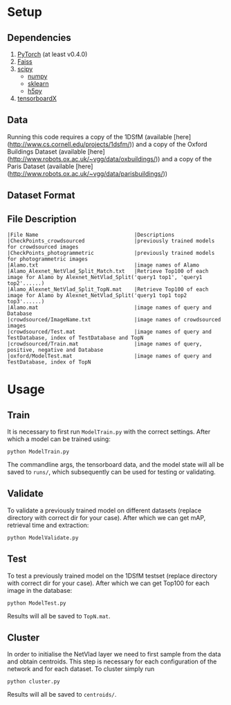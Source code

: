 # Setup

## Dependencies

1. [PyTorch](https://pytorch.org/get-started/locally/) (at least v0.4.0)
2. [Faiss](https://github.com/facebookresearch/faiss)
3. [scipy](https://www.scipy.org/)
    - [numpy](http://www.numpy.org/)
    - [sklearn](https://scikit-learn.org/stable/)
    - [h5py](https://www.h5py.org/)
4. [tensorboardX](https://github.com/lanpa/tensorboardX)

## Data

Running this code requires a copy of the 1DSfM (available [here] (http://www.cs.cornell.edu/projects/1dsfm/))
and a copy of the Oxford Buildings Dataset (available [here] (http://www.robots.ox.ac.uk/~vgg/data/oxbuildings/)) 
and a copy of the Paris Dataset (available [here] (http://www.robots.ox.ac.uk/~vgg/data/parisbuildings/))

## Dataset Format

	   
## File Description
	|File Name                               |Descriptions
	|CheckPoints_crowdsourced                |previously trained models for crowdsourced images
	|CheckPoints_photogrammetric             |previously trained models for photogrammetric images
	|Alamo.txt                               |image names of Alamo
	|Alamo_Alexnet_NetVlad_Split_Match.txt   |Retrieve Top100 of each image for Alamo by Alexnet_NetVlad_Split('query1 top1', 'query1 top2'......)
	|Alamo_Alexnet_NetVlad_Split_TopN.mat    |Retrieve Top100 of each image for Alamo by Alexnet_NetVlad_Split('query1 top1 top2 top3'......)
	|Alamo.mat                               |image names of query and Database
	|crowdsourced/ImageName.txt              |image names of crowdsourced images
	|crowdsourced/Test.mat                   |image names of query and TestDatabase, index of TestDatabase and TopN
	|crowdsourced/Train.mat                  |image names of query, positive, negative and Database
	|oxford/ModelTest.mat                    |image names of query and TestDatabase, index of TopN

# Usage

## Train

It is necessary to first run `ModelTrain.py` with the correct settings. After which a model can be trained using:

    python ModelTrain.py

The commandline args, the tensorboard data, and the model state will all be saved to `runs/`, which subsequently can be used for testing or validating.


## Validate

To validate a previously trained model on different datasets (replace directory with correct dir for your case). After which we can get mAP, retrieval time and extraction:

    python ModelValidate.py
	

## Test

To test a previously trained model on the 1DSfM testset (replace directory with correct dir for your case). After which we can get Top100 for each image in the database:

    python ModelTest.py

Results will all be saved to `TopN.mat`.


## Cluster

In order to initialise the NetVlad layer we need to first sample from the data and obtain centroids. This step is
necessary for each configuration of the network and for each dataset. To cluster simply run

    python cluster.py
	
Results will all be saved to `centroids/`.
